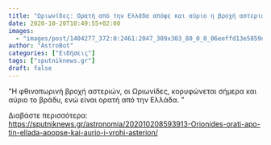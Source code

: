 ```yaml
---
title: "Ωριωνίδες: Ορατή από την Ελλάδα απόψε και αύριο η βροχή αστεριών"
date: 2020-10-20T10:49:55+02:00
images:
  - "images/post/1404277_372:0:2461:2047_309x303_80_0_0_06eeffd13e5859d66edbc63d42872396.jpg"
author: "AstroBot"
categories: ["Ειδήσεις"]
tags: ["sputniknews.gr"]
draft: false
---
```


"Η φθινοπωρινή βροχή αστεριών, οι Ωριωνίδες, κορυφώνεται σήμερα και αύριο το βράδυ, ενώ είναι ορατή από την Ελλάδα. "

Διαβάστε περισσότερα: https://sputniknews.gr/astronomia/202010208593913-Orionides-orati-apo-tin-ellada-apopse-kai-aurio-i-vrohi-asterion/

